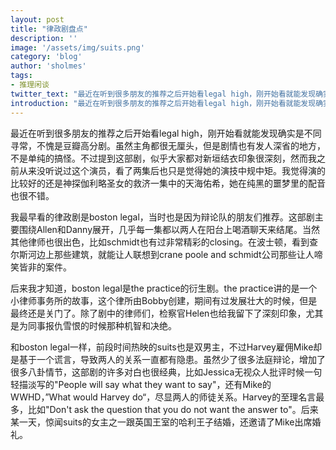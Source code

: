 ```yaml
---
layout: post
title: "律政剧盘点"
description: ''
image: '/assets/img/suits.png'
category: 'blog'
author: 'sholmes'
tags:
- 推理闲谈
twitter_text: "最近在听到很多朋友的推荐之后开始看legal high，刚开始看就能发现确实是不同寻常。"
introduction: "最近在听到很多朋友的推荐之后开始看legal high，刚开始看就能发现确实是不同寻常。"
---
```


最近在听到很多朋友的推荐之后开始看legal high，刚开始看就能发现确实是不同寻常，不愧是豆瓣高分剧。虽然主角都很无厘头，但是剧情也有发人深省的地方，不是单纯的搞怪。不过提到这部剧，似乎大家都对新垣结衣印象很深刻，然而我之前从来没听说过这个演员，看了两集后也只是觉得她的演技中规中矩。我觉得演的比较好的还是神探伽利略圣女的救济一集中的天海佑希，她在纯黑的噩梦里的配音也很不错。

我最早看的律政剧是boston legal，当时也是因为辩论队的朋友们推荐。这部剧主要围绕Allen和Danny展开，几乎每一集都以两人在阳台上喝酒聊天来结尾。当然其他律师也很出色，比如schmidt也有过非常精彩的closing。在波士顿，看到查尔斯河边上那些建筑，就能让人联想到crane poole and schmidt公司那些让人啼笑皆非的案件。

后来我才知道，boston legal是the practice的衍生剧。the practice讲的是一个小律师事务所的故事，这个律所由Bobby创建，期间有过发展壮大的时候，但是最终还是关门了。除了剧中的律师们，检察官Helen也给我留下了深刻印象，尤其是为同事报仇雪恨的时候那种机智和决绝。

和boston legal一样，前段时间热映的suits也是双男主，不过Harvey雇佣Mike却是基于一个谎言，导致两人的关系一直都有隐患。虽然少了很多法庭辩论，增加了很多八卦情节，这部剧的许多对白也很经典，比如Jessica无视众人批评时候一句轻描淡写的"People will say what they want to say"，还有Mike的WWHD，”What would Harvey do“，尽显两人的师徒关系。Harvey的至理名言最多，比如"Don't ask the question that you do not want the answer to"。后来某一天，惊闻suits的女主之一跟英国王室的哈利王子结婚，还邀请了Mike出席婚礼。
